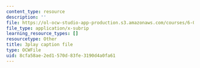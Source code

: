 ```yaml
---
content_type: resource
description: ''
file: https://ol-ocw-studio-app-production.s3.amazonaws.com/courses/6-0001-introduction-to-computer-science-and-programming-in-python-fall-2016/8cfa58ae2ed1570d83fe3190d4a0fa61_5McjE8e5gIg.vtt
file_type: application/x-subrip
learning_resource_types: []
resourcetype: Other
title: 3play caption file
type: OCWFile
uid: 8cfa58ae-2ed1-570d-83fe-3190d4a0fa61
---
```

